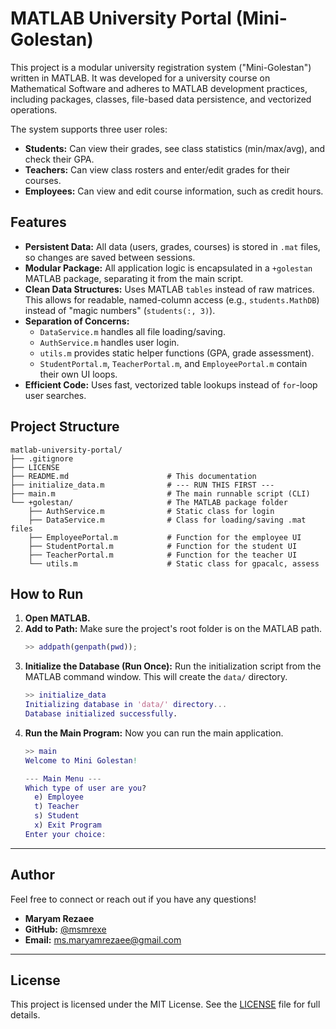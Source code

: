 # MATLAB University Portal (Mini-Golestan)

This project is a modular university registration system ("Mini-Golestan") written in MATLAB. It was developed for a university course on Mathematical Software and adheres to MATLAB development practices, including packages, classes, file-based data persistence, and vectorized operations.

The system supports three user roles:
* **Students:** Can view their grades, see class statistics (min/max/avg), and check their GPA.
* **Teachers:** Can view class rosters and enter/edit grades for their courses.
* **Employees:** Can view and edit course information, such as credit hours.

## Features

* **Persistent Data:** All data (users, grades, courses) is stored in `.mat` files, so changes are saved between sessions.
* **Modular Package:** All application logic is encapsulated in a `+golestan` MATLAB package, separating it from the main script.
* **Clean Data Structures:** Uses MATLAB `tables` instead of raw matrices. This allows for readable, named-column access (e.g., `students.MathDB`) instead of "magic numbers" (`students(:, 3)`).
* **Separation of Concerns:**
    * `DataService.m` handles all file loading/saving.
    * `AuthService.m` handles user login.
    * `utils.m` provides static helper functions (GPA, grade assessment).
    * `StudentPortal.m`, `TeacherPortal.m`, and `EmployeePortal.m` contain their own UI loops.
* **Efficient Code:** Uses fast, vectorized table lookups instead of `for`-loop user searches.

## Project Structure

```
matlab-university-portal/ 
├── .gitignore 
├── LICENSE 
├── README.md                      # This documentation 
├── initialize_data.m              # --- RUN THIS FIRST --- 
├── main.m                         # The main runnable script (CLI) 
└── +golestan/                     # The MATLAB package folder 
    ├── AuthService.m              # Static class for login 
    ├── DataService.m              # Class for loading/saving .mat files 
    ├── EmployeePortal.m           # Function for the employee UI 
    ├── StudentPortal.m            # Function for the student UI 
    ├── TeacherPortal.m            # Function for the teacher UI 
    └── utils.m                    # Static class for gpacalc, assess
```

## How to Run

1.  **Open MATLAB.**
2.  **Add to Path:** Make sure the project's root folder is on the MATLAB path.
    ```matlab
    >> addpath(genpath(pwd));
    ```
3.  **Initialize the Database (Run Once):**
    Run the initialization script from the MATLAB command window. This will create the `data/` directory.
    ```matlab
    >> initialize_data
    Initializing database in 'data/' directory...
    Database initialized successfully.
    ```
4.  **Run the Main Program:**
    Now you can run the main application.
    ```matlab
    >> main
    Welcome to Mini Golestan!

    --- Main Menu ---
    Which type of user are you?
      e) Employee
      t) Teacher
      s) Student
      x) Exit Program
    Enter your choice:
    ```

---

## Author

Feel free to connect or reach out if you have any questions!

* **Maryam Rezaee**
* **GitHub:** [@msmrexe](https://github.com/msmrexe)
* **Email:** [ms.maryamrezaee@gmail.com](mailto:ms.maryamrezaee@gmail.com)

---

## License

This project is licensed under the MIT License. See the [LICENSE](LICENSE) file for full details.
